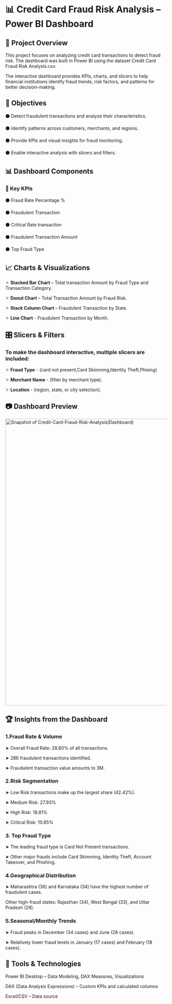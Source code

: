 # 📊 Credit Card Fraud Risk Analysis – Power BI Dashboard
## 📌 Project Overview

This project focuses on analyzing credit card transactions to detect fraud risk. The dashboard was built in Power BI using the dataset Credit Card Fraud Risk Analysis.csv.

The interactive dashboard provides KPIs, charts, and slicers to help financial institutions identify fraud trends, risk factors, and patterns for better decision-making.

## 🎯 Objectives

⚫ Detect fraudulent transactions and analyze their characteristics.

⚫ Identify patterns across customers, merchants, and regions.

⚫ Provide KPIs and visual insights for fraud monitoring.

⚫ Enable interactive analysis with slicers and filters.

## 📊 Dashboard Components
### 🔹 Key KPIs

⚫ Fraud Rate Percentage %

⚫ Fraudulent Transaction

⚫ Critical Rate transaction

⚫ Fraudulent Transaction Amount

⚫ Top Fraud Type

## 📈 Charts & Visualizations

✧ **Stacked Bar Chart** – Total transaction Amount by Fraud Type and Transaction Category.

✧ **Donut Chart** – Total Transaction Amount by Fraud Risk.

✧ **Stack Column Chart** – Fraudulent Transaction by State.

✧ **Line Chart** - Fraudulent Transaction by Month.

## 🎛️ Slicers & Filters

### To make the dashboard interactive, multiple slicers are included:

✧ **Fraud Type** - (card not present,Card Skimming,Identity Theft,Phising)

✧ **Merchant Name** -  (filter by merchant type).

✧ **Location** - (region, state, or city selection).



## 📷 Dashboard Preview

<img width="1600" height="891" alt="Snapshot of Credit-Card-Fraud-Risk-Analysis(Dashboard)" src="https://github.com/user-attachments/assets/06f0891e-1eff-44ff-8b9b-9ba91576ebc9" />


## 🏆 Insights from the Dashboard

### 1.Fraud Rate & Volume

➤ Overall Fraud Rate: 28.60% of all transactions.

➤ 286 fraudulent transactions identified.

➤ Fraudulent transaction value amounts to 3M.

### 2.Risk Segmentation

➤ Low Risk transactions make up the largest share (42.42%).

➤ Medium Risk: 27.93%

➤ High Risk: 18.81%

➤ Critical Risk: 10.85%

### 3. Top Fraud Type

➤ The leading fraud type is Card Not Present transactions.

➤ Other major frauds include Card Skimming, Identity Theft, Account Takeover, and Phishing.

### 4.Geographical Distribution

➤ Maharashtra (36) and Karnataka (34) have the highest number of fraudulent cases.

Other high-fraud states: Rajasthan (34), West Bengal (33), and Uttar Pradesh (29).

### 5.Seasonal/Monthly Trends

➤ Fraud peaks in December (34 cases) and June (28 cases).

➤ Relatively lower fraud levels in January (17 cases) and February (18 cases).


## 🚀 Tools & Technologies

Power BI Desktop – Data Modeling, DAX Measures, Visualizations

DAX (Data Analysis Expressions) – Custom KPIs and calculated columns

Excel/CSV – Data source
